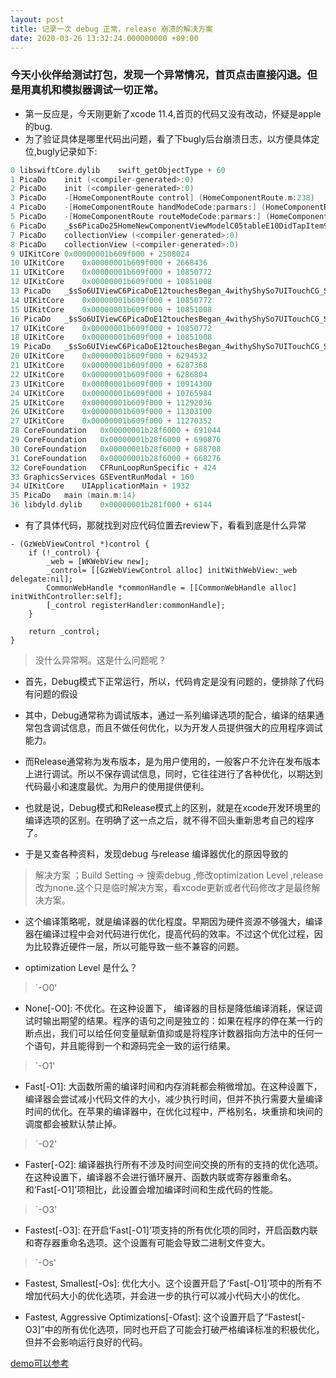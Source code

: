 ```yaml
---
layout: post
title: 记录一次 debug 正常，release 崩溃的解决方案
date: 2020-03-26 13:32:24.000000000 +09:00
---
```

### 今天小伙伴给测试打包，发现一个异常情况，首页点击直接闪退。但是用真机和模拟器调试一切正常。
* 第一反应是，今天刚更新了xcode 11.4,首页的代码又没有改动，怀疑是apple的bug.
*  为了验证具体是哪里代码出问题，看了下bugly后台崩溃日志，以方便具体定位,bugly记录如下:
```c
0 libswiftCore.dylib	swift_getObjectType + 60
1 PicaDo	init (<compiler-generated>:0)
2 PicaDo	init (<compiler-generated>:0)
3 PicaDo	-[HomeComponentRoute control] (HomeComponentRoute.m:238)
4 PicaDo	-[HomeComponentRoute handModeCode:parmars:] (HomeComponentRoute.m:103)
5 PicaDo	-[HomeComponentRoute routeModeCode:parmars:] (HomeComponentRoute.m:46)
6 PicaDo	_$s6PicaDo25HomeNewComponentViewModelC05tableE10DidTapItem9component9indexPathyAA07ZYTableE0_p_10Foundation05IndexN0VtFTf4enn_nAA012ZYCollectionfE0C_Tg5Tm + 684
7 PicaDo	collectionView (<compiler-generated>:0)
8 PicaDo	collectionView (<compiler-generated>:0)
9 UIKitCore	0x00000001b609f000 + 2508024
10 UIKitCore	0x00000001b609f000 + 2668436
11 UIKitCore	0x00000001b609f000 + 10850772
12 UIKitCore	0x00000001b609f000 + 10851008
13 PicaDo	_$sSo6UIViewC6PicaDoE12touchesBegan_4withyShySo7UITouchCG_So7UIEventCSgtFToTm + 200
14 UIKitCore	0x00000001b609f000 + 10850772
15 UIKitCore	0x00000001b609f000 + 10851008
16 PicaDo	_$sSo6UIViewC6PicaDoE12touchesBegan_4withyShySo7UITouchCG_So7UIEventCSgtFToTm + 200
17 UIKitCore	0x00000001b609f000 + 10850772
18 UIKitCore	0x00000001b609f000 + 10851008
19 PicaDo	_$sSo6UIViewC6PicaDoE12touchesBegan_4withyShySo7UITouchCG_So7UIEventCSgtFToTm + 200
20 UIKitCore	0x00000001b609f000 + 6294532
21 UIKitCore	0x00000001b609f000 + 6287368
22 UIKitCore	0x00000001b609f000 + 6286804
23 UIKitCore	0x00000001b609f000 + 10914300
24 UIKitCore	0x00000001b609f000 + 10765984
25 UIKitCore	0x00000001b609f000 + 11292036
26 UIKitCore	0x00000001b609f000 + 11303100
27 UIKitCore	0x00000001b609f000 + 11270352
28 CoreFoundation	0x00000001b28f6000 + 691044
29 CoreFoundation	0x00000001b28f6000 + 690876
30 CoreFoundation	0x00000001b28f6000 + 688708
31 CoreFoundation	0x00000001b28f6000 + 668276
32 CoreFoundation	CFRunLoopRunSpecific + 424
33 GraphicsServices	GSEventRunModal + 160
34 UIKitCore	UIApplicationMain + 1932
35 PicaDo	main (main.m:14)
36 libdyld.dylib	0x00000001b281f000 + 6144
```
* 有了具体代码，那就找到对应代码位置去review下，看看到底是什么异常

```OC
- (GzWebViewControl *)control {
    if (!_control) {
        _web = [WKWebView new];
        _control= [[GzWebViewControl alloc] initWithWebView:_web delegate:nil];
        CommonWebHandle *commonHandle = [[CommonWebHandle alloc] initWithController:self];
        [_control registerHandler:commonHandle];
    }
    
    return _control;
}
```

> 没什么异常啊。这是什么问题呢？

* 首先，Debug模式下正常运行，所以，代码肯定是没有问题的，便排除了代码有问题的假设

* 其中，Debug通常称为调试版本，通过一系列编译选项的配合，编译的结果通常包含调试信息，而且不做任何优化，以为开发人员提供强大的应用程序调试能力。

* 而Release通常称为发布版本，是为用户使用的，一般客户不允许在发布版本上进行调试。所以不保存调试信息，同时，它往往进行了各种优化，以期达到代码最小和速度最优。为用户的使用提供便利。

* 也就是说，Debug模式和Release模式上的区别，就是在xcode开发环境里的编译选项的区别。在明确了这一点之后，就不得不回头重新思考自己的程序了。

* 于是又查各种资料，发现debug 与release 编译器优化的原因导致的

> 解决方案 ；Build Setting -> 搜索debug ,修改optimization Level ,release改为none.这个只是临时解决方案，看xcode更新或者代码修改才是最终解决方案。

* 这个编译策略呢，就是编译器的优化程度。早期因为硬件资源不够强大，编译器在编译过程中会对代码进行优化，提高代码的效率。不过这个优化过程，因为比较靠近硬件一层，所以可能导致一些不兼容的问题。

*  optimization Level 是什么？

> `-O0'

* None[-O0]: 不优化。在这种设置下， 编译器的目标是降低编译消耗，保证调试时输出期望的结果。程序的语句之间是独立的：如果在程序的停在某一行的断点出，我们可以给任何变量赋新值抑或是将程序计数器指向方法中的任何一个语句，并且能得到一个和源码完全一致的运行结果。

> `-O1'

* Fast[-O1]: 大函数所需的编译时间和内存消耗都会稍微增加。在这种设置下，编译器会尝试减小代码文件的大小，减少执行时间，但并不执行需要大量编译时间的优化。在苹果的编译器中，在优化过程中，严格别名，块重排和块间的调度都会被默认禁止掉。


> `-O2'

* Faster[-O2]: 编译器执行所有不涉及时间空间交换的所有的支持的优化选项。在这种设置下，编译器不会进行循环展开、函数内联或寄存器重命名。和‘Fast[-O1]’项相比，此设置会增加编译时间和生成代码的性能。


> `-O3'  

* Fastest[-O3]: 在开启‘Fast[-O1]’项支持的所有优化项的同时，开启函数内联和寄存器重命名选项。这个设置有可能会导致二进制文件变大。

> `-Os'

* Fastest, Smallest[-Os]: 优化大小。这个设置开启了‘Fast[-O1]’项中的所有不增加代码大小的优化选项，并会进一步的执行可以减小代码大小的优化。
 
* Fastest, Aggressive Optimizations[-Ofast]: 这个设置开启了“Fastest[-O3]”中的所有优化选项，同时也开启了可能会打破严格编译标准的积极优化，但并不会影响运行良好的代码。


[demo可以参考](https://github.com/wangkai598/C-review)